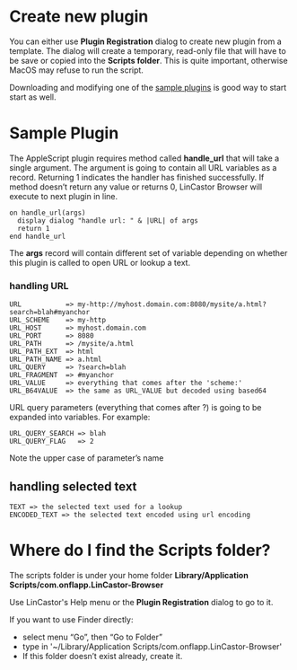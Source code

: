 # Create new plugin

You can either use **Plugin Registration** dialog to create new plugin from a template. The dialog will create a temporary, read-only file that will have to be save or copied into the **Scripts folder**. This is quite important, otherwise MacOS may refuse to run the script.

Downloading and modifying one of the [sample plugins](https://github.com/onflapp/LinCastorBrowserPlugins) is good way to start start as well.

# Sample Plugin

The AppleScript plugin requires method called **handle_url** that will take a single argument. The argument is going to contain all URL variables as a record. Returning 1 indicates the handler has finished successfully. If method doesn’t return any value or returns 0, LinCastor Browser will execute to next plugin in line.

```
on handle_url(args)
  display dialog "handle url: " & |URL| of args
  return 1
end handle_url
```

The **args** record will contain different set of variable depending on whether this plugin is called to open URL or lookup a text.

### handling URL

```
URL           => my-http://myhost.domain.com:8080/mysite/a.html?search=blah#myanchor
URL_SCHEME    => my-http
URL_HOST      => myhost.domain.com
URL_PORT      => 8080
URL_PATH      => /mysite/a.html
URL_PATH_EXT  => html
URL_PATH_NAME => a.html
URL_QUERY     => ?search=blah
URL_FRAGMENT  => #myanchor
URL_VALUE     => everything that comes after the 'scheme:'
URL_B64VALUE  => the same as URL_VALUE but decoded using based64
```

URL query parameters (everything that comes after ?) is going to be expanded into variables. For example:

```
URL_QUERY_SEARCH => blah
URL_QUERY_FLAG   => 2
```

Note the upper case of parameter’s name

## handling selected text 

```
TEXT => the selected text used for a lookup
ENCODED_TEXT => the selected text encoded using url encoding
```

# Where do I find the Scripts folder?

The scripts folder is under your home folder **Library/Application Scripts/com.onflapp.LinCastor-Browser**

Use LinCastor's Help menu or the **Plugin Registration** dialog to go to it.

If you want to use Finder directly:

- select menu “Go”, then “Go to Folder”
- type in '~/Library/Application Scripts/com.onflapp.LinCastor-Browser'
- If this folder doesn’t exist already, create it.
